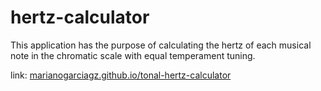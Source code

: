 # hertz-calculator

This application has the purpose of calculating the hertz of each musical note in the chromatic scale with equal temperament tuning.

link: [marianogarciagz.github.io/tonal-hertz-calculator](https://marianogarciagz.github.io/tonal-hertz-calculator/)
